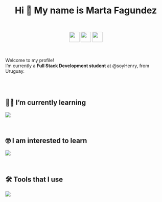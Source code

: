 
<h1 align="center">Hi 👋 My name is Marta Fagundez</h1>
<br>
<p align="center">
<a href="https://www.linkedin.com/in/martafagundezrodriguez/" target="_blank" rel="noreferrer"><img src="https://raw.githubusercontent.com/danielcranney/readme-generator/main/public/icons/socials/linkedin.svg" width="32" height="32" /></a> <a href="https://www.codepen.io/martafagundez" target="_blank" rel="noreferrer"><img src="https://raw.githubusercontent.com/danielcranney/readme-generator/main/public/icons/socials/codepen.svg" width="32" height="32" /></a> <a href="https://www.github.com/MartaFagundez" target="_blank" rel="noreferrer"><img src="https://raw.githubusercontent.com/danielcranney/readme-generator/main/public/icons/socials/github.svg" width="32" height="32" /></a> </p> <br>

<p align="left">
Welcome to my profile! </br>I’m currently a <strong>Full Stack Development student</strong> at @soyHenry, from Uruguay.
</p> <br> <br>

<h2 align="left">👩‍💻  I’m currently learning</h2>

<p align="left">
  <a href="https://skillicons.dev">
    <img src="https://skillicons.dev/icons?i=js,html,css,react,redux,nodejs,java,hibernate,postgres" />
  </a>
</p> <br>

<h2 align="left">🤓 I am interested to learn</h2>

<p align="left">
  <a href="https://skillicons.dev">
    <img src="https://skillicons.dev/icons?i=ts,svelte,nestjs,py,docker,mongodb" />
  </a>
</p> <br>

<h2 align="left">🛠 Tools that I use</h2>

<p align="left">
  <a href="https://skillicons.dev">
    <img src="https://skillicons.dev/icons?i=stackoverflow,git,vscode,eclipse,ai,ps,wordpress" />
  </a>
</p> <br>


<!---
MartaFagundez/MartaFagundez is a ✨ special ✨ repository because its `README.md` (this file) appears on your GitHub profile.
You can click the Preview link to take a look at your changes.
--->
